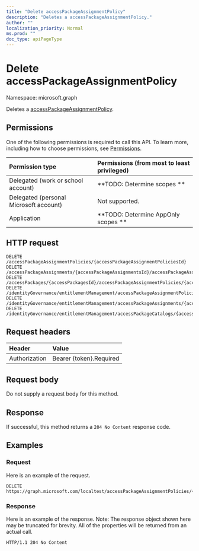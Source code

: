 ```yaml
---
title: "Delete accessPackageAssignmentPolicy"
description: "Deletes a accessPackageAssignmentPolicy."
author: ""
localization_priority: Normal
ms.prod: ""
doc_type: apiPageType
---
```


# Delete accessPackageAssignmentPolicy

Namespace: microsoft.graph

Deletes a [accessPackageAssignmentPolicy](../resources/accesspackageassignmentpolicy.md).

## Permissions
One of the following permissions is required to call this API. To learn more, including how to choose permissions, see [Permissions](/concepts/permissions-reference.md).

|Permission type|Permissions (from most to least privileged)|
|:---|:---|
|Delegated (work or school account)|**TODO: Determine scopes **|
|Delegated (personal Microsoft account)|Not supported.|
|Application|**TODO: Determine AppOnly scopes **|

## HTTP request
<!-- {
  "blockType": "ignored"
}
-->
``` http
DELETE /accessPackageAssignmentPolicies/{accessPackageAssignmentPoliciesId}
DELETE /accessPackageAssignments/{accessPackageAssignmentsId}/accessPackageAssignmentPolicy
DELETE /accessPackages/{accessPackagesId}/accessPackageAssignmentPolicies/{accessPackageAssignmentPolicyId}
DELETE /identityGovernance/entitlementManagement/accessPackageAssignmentPolicies/{accessPackageAssignmentPolicyId}
DELETE /identityGovernance/entitlementManagement/accessPackageAssignments/{accessPackageAssignmentId}/accessPackageAssignmentPolicy
DELETE /identityGovernance/entitlementManagement/accessPackageCatalogs/{accessPackageCatalogId}/accessPackages/{accessPackageId}/accessPackageAssignmentPolicies/{accessPackageAssignmentPolicyId}
```

## Request headers
|Header|Value|
|:---|:---|
|Authorization|Bearer {token}.Required|

## Request body
Do not supply a request body for this method.

## Response
If successful, this method returns a `204 No Content` response code.

## Examples

### Request
Here is an example of the request.
<!-- {
  "blockType": "request",
  "name": "delete_accesspackageassignmentpolicy"
}
-->
``` http
DELETE https://graph.microsoft.com/localtest/accessPackageAssignmentPolicies/{accessPackageAssignmentPoliciesId}
```

### Response
Here is an example of the response. Note: The response object shown here may be truncated for brevity. All of the properties will be returned from an actual call.
<!-- {
  "blockType": "response",
  "truncated": true
}
-->
``` http
HTTP/1.1 204 No Content
```

